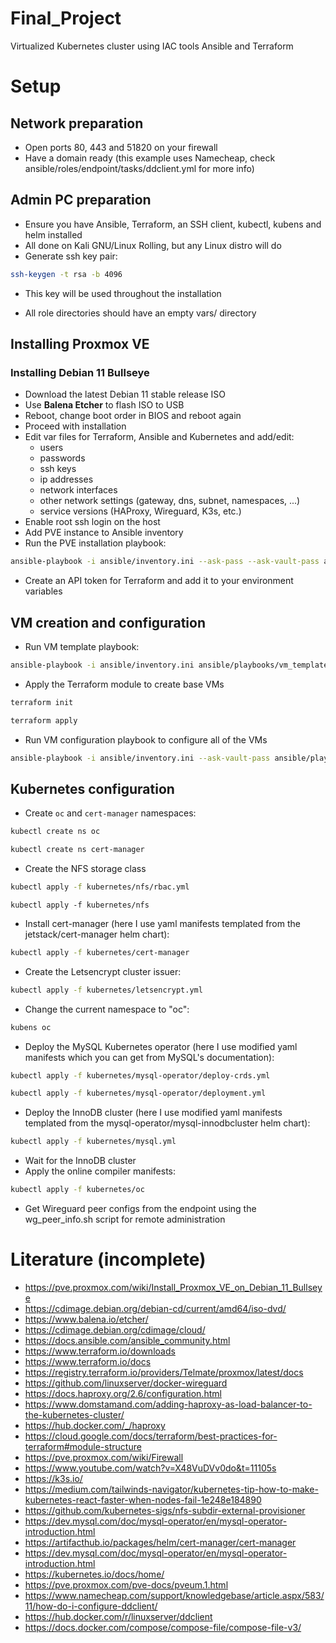 # Final_Project
Virtualized Kubernetes cluster using IAC tools Ansible and Terraform

# Setup

## Network preparation

- Open ports 80, 443 and 51820 on your firewall
- Have a domain ready (this example uses Namecheap, check ansible/roles/endpoint/tasks/ddclient.yml for more info)

## Admin PC preparation

- Ensure you have Ansible, Terraform, an SSH client, kubectl, kubens and helm installed
- All done on Kali GNU/Linux Rolling, but any Linux distro will do
- Generate ssh key pair:

```bash
ssh-keygen -t rsa -b 4096
```

- This key will be used throughout the installation

- All role directories should have an empty vars/ directory

## Installing Proxmox VE

### Installing Debian 11 Bullseye

- Download the latest Debian 11 stable release ISO
- Use **Balena Etcher** to flash ISO to USB
- Reboot, change boot order in BIOS and reboot again
- Proceed with installation
- Edit var files for Terraform, Ansible and Kubernetes and add/edit:
	- users
	- passwords
	- ssh keys
	- ip addresses
	- network interfaces
	- other network settings (gateway, dns, subnet, namespaces, ...)
	- service versions (HAProxy, Wireguard, K3s, etc.)
- Enable root ssh login on the host
- Add PVE instance to Ansible inventory
- Run the PVE installation playbook:

```bash
ansible-playbook -i ansible/inventory.ini --ask-pass --ask-vault-pass ansible/playbooks/pve.yml
```

- Create an API token for Terraform and add it to your environment variables

## VM creation and configuration

- Run VM template playbook:

```bash
ansible-playbook -i ansible/inventory.ini ansible/playbooks/vm_template.yml
```

- Apply the Terraform module to create base VMs

```bash
terraform init
```

```bash
terraform apply
```

- Run VM configuration playbook to configure all of the VMs

```bash
ansible-playbook -i ansible/inventory.ini --ask-vault-pass ansible/playbooks/vm_conf.yml
```

## Kubernetes configuration

- Create `oc` and `cert-manager` namespaces:

```bash
kubectl create ns oc
```

```bash
kubectl create ns cert-manager
```

- Create the NFS storage class

```bash
kubectl apply -f kubernetes/nfs/rbac.yml
```

```
kubectl apply -f kubernetes/nfs
```

- Install cert-manager (here I use yaml manifests templated from the jetstack/cert-manager helm chart):

```bash
kubectl apply -f kubernetes/cert-manager
```

- Create the Letsencrypt cluster issuer:

```bash
kubectl apply -f kubernetes/letsencrypt.yml
```

- Change the current namespace to "oc":

```bash
kubens oc
```

- Deploy the MySQL Kubernetes operator (here I use modified yaml manifests which you can get from MySQL's documentation):

```bash
kubectl apply -f kubernetes/mysql-operator/deploy-crds.yml
```

```bash
kubectl apply -f kubernetes/mysql-operator/deployment.yml
```

- Deploy the InnoDB cluster (here I use modified yaml manifests templated from the mysql-operator/mysql-innodbcluster helm chart):

```bash
kubectl apply -f kubernetes/mysql.yml
```

- Wait for the InnoDB cluster
- Apply the online compiler manifests:

```bash
kubectl apply -f kubernetes/oc
```

- Get Wireguard peer configs from the endpoint using the wg_peer_info.sh script for remote administration

# Literature (incomplete)
- https://pve.proxmox.com/wiki/Install_Proxmox_VE_on_Debian_11_Bullseye
- https://cdimage.debian.org/debian-cd/current/amd64/iso-dvd/
- https://www.balena.io/etcher/
- https://cdimage.debian.org/cdimage/cloud/
- https://docs.ansible.com/ansible_community.html
- https://www.terraform.io/downloads
- https://www.terraform.io/docs
- https://registry.terraform.io/providers/Telmate/proxmox/latest/docs
- https://github.com/linuxserver/docker-wireguard
- https://docs.haproxy.org/2.6/configuration.html
- https://www.domstamand.com/adding-haproxy-as-load-balancer-to-the-kubernetes-cluster/
- https://hub.docker.com/_/haproxy
- https://cloud.google.com/docs/terraform/best-practices-for-terraform#module-structure
- https://pve.proxmox.com/wiki/Firewall
- https://www.youtube.com/watch?v=X48VuDVv0do&t=11105s
- https://k3s.io/
- https://medium.com/tailwinds-navigator/kubernetes-tip-how-to-make-kubernetes-react-faster-when-nodes-fail-1e248e184890
- https://github.com/kubernetes-sigs/nfs-subdir-external-provisioner
- https://dev.mysql.com/doc/mysql-operator/en/mysql-operator-introduction.html
- https://artifacthub.io/packages/helm/cert-manager/cert-manager
- https://dev.mysql.com/doc/mysql-operator/en/mysql-operator-introduction.html
- https://kubernetes.io/docs/home/
- https://pve.proxmox.com/pve-docs/pveum.1.html
- https://www.namecheap.com/support/knowledgebase/article.aspx/583/11/how-do-i-configure-ddclient/
- https://hub.docker.com/r/linuxserver/ddclient
- https://docs.docker.com/compose/compose-file/compose-file-v3/
